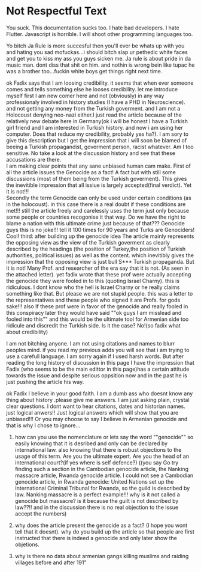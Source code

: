 # Not Respectful Text

You suck. This documentation sucks too. I hate bad developers. I hate Flutter. Javascript is horrible. I will shoot other programming languages too.

Yo bitch Ja Rule is more succesful then you'll ever be whats up with you and hating you sad mofuckas...i should bitch slap ur pethedic white faces and get you to kiss my ass you guys sicken me. Ja rule is about pride in da music man. dont diss that shit on him. and nothin is wrong bein like tupac he was a brother too...fuckin white boys get things right next time.

ok Fadix says that I am loosing credibility. it seems that when ever someone comes and tells something else he looses credibility. let me introduce myself first I am new comer here and not (obviously) in any way professionaly involved in history studies (I have a PHD in Neuroscience). and not getting any money from the Turkish goverment. and I am not a Holocoust denying neo-nazi either.I just read the article because of the relatively new debate here in Germany(ok i will be honest I have a Turkish girl friend and I am interested in Turkish history. and now i am using her computer. Does that reduce my credibility, probably yes ha?). I am sory to give this description but I get the impression that i will soon be blamed of beeing a Turkish propagandist, goverment person, racist whatever. Am I too sensitive. No take a look at the discussion history and see that these accusations are there.    
I am making clear points that any sane unbiased human cam make. First of all the article issues the Genocide as a fact! A fact but with still some discussions (most of them being from the Turkish goverment). This gives the inevitible impression that all issiue is largely accepted(final verdict). Yet it is not!!!  
Secondly the term Genocide can only be used under certain conditions (as in the holocoust). in this case there is a real doubt if these conditions are met!!! still the article freely and carelessly uses the term just only because some people or countries recogonise it that way. Do we have the right to blame a nation with this ultimate crime just because of that??? Genocide guys this is no joke!!! tell it 100 times for 90 years and Turks are Genociders! Cool! 
third: after building up the genocide idea The article mainly represents the opposing view as the view of the Turkish goverment as clearly described by the headings (the position of Turkey,the position of Turkish authorities, political issues) as well as the content. which inevitibly gives the impression that the opposing view is just bull S*** Turkish propaganda. But it is not! Many Prof. and researcher of the era say that it is not. (As seen in the attached letter). yet fadix wrote that these prof were actually accepting the genocide they were fooled in to this (quoting Israel Charny). this is ridiculous. I dont know who the hell is Israel Charny or he really claims something like that. But please we are not stupid people. this was a letter to the representatives and these people who signed it are Profs. for gods sake!!! also If these prof were in favor of the genocide and really fooled in this conspiracy later they would have said ""ok guys I am misslead and fooled into this"" and this would be the ultimate tool for Armenian side too ridicule and discredit the Turkish side. Is it the case? No!(so fadix what about credibility) 

I am not bitching anyone. I am not using citations and names to blurr peoples mind. if you read my previous adds you will see that i am trying to use a carefull language. I am sorry again if I used harsh words. But after reading the long history of discussion in this page I have the impression that Fadix (who seems to be the main edittor in this page)has a certain attitude towards the issue and despite serious oppsition now and in the past he is just pushing the article his way.  

ok Fadix I believe in your good faith. I am a dumb ass who doesnt know any thing about history .please give me answers. I am just asking plain, crystal clear questions. I dont want to hear citations, dates and historian names. just logical anwers!! Just logical answers which will show that you are unbiased!!! Or you may choose to say I believe in Armenian genocide and that is why I chose to ignore... 

1. how can you use the nomenclature or lets say the word ""genocide"" so easily knowing that it is desribed and only can be declared by international law. also knowing that there is robust objections to the usage of this term. Are you the ultimate expert. Are you the head of an international court?(if yes where is self defence?)  ((you say Go try finding such a section in the Cambodian genocide article, the Nanking massacre article, Rwanda genocide article. I could not see a Cambodian genocide article, in Rwanda genocide: United Nations set up the International Criminal Tribunal for Rwanda, so the guild is described by law. Nanking massacre is a perfect example!!! why is it not called a genocide but massacre? is it because the guilt is not described by law??!! and in the discussion there is no real objection to the issue accept the numbers) 

2. why does the article present the genocide as a fact? (I hope you wont tell that it doesnt). why do you build up the article so that people are first instructed that there is indeed a genocide and only later show the objetions. 

3. why is there no data about armenian gangs killing muslims and raiding villages before and after 191"